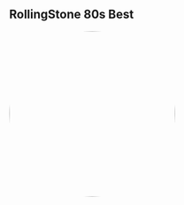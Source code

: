 
<style>
figure {
  border: 0px #cccccc solid;
  padding: 4px;
  margin: auto;
  align: center;
}

figcaption {
  background-color: white;
  color: black;
  font-style: bold;
  padding: 2px;
  text-align: center;
}
</style>

<h2>RollingStone 80s Best</h2>
<a href="https://radioninjapirata.github.io/radio_rollingbest80s.html" target="_blank"><img src="https://mosaic.scdn.co/640/ab67616d0000b273a0bb93884823982d57cb2004ab67616d0000b273dfeb2eb5f36d7879dec30874ab67616d0000b273e35e2e2a4bfa8a30a78fc532ab67616d0000b273e59d7ff5a9d7634c02135b19" height="300" width="auto" style="border-radius:50%"></a>
